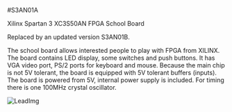 <!--- PrjInfo ---> <!--- Please remove this line after manually editing --->
<!--- 00a56be08b96043df9e37d6aff7b6990 --->
<!--- Created:20170112-18:22: ---> 
<!--- Author:Mlab: ---> 
<!--- AuthorEmail:mlab@mlab.cz: ---> 
<!--- Tags:imported: ---> 
<!--- Ust:None: ---> 
<!--- Name:S3AN01A: --->
#S3AN01A 
<!--- LongName --->
Xilinx Spartan 3 XC3S50AN FPGA School Board
<!--- ELongName ---> 

<!--- Lead --->
Replaced by an updated version S3AN01B. <br>

  The school board allows interested people to play with FPGA
  from XILINX. The board contains LED display, some switches
  and push buttons. It has VGA video port, PS/2 ports for
  keyboard and mouse. Because the main chip is not 5V tolerant,
  the board is equipped with 5V tolerant buffers (inputs).
  The board is powered from 5V, internal power supply is included.
  For timing there is one 100MHz crystal oscillator.
<!--- ELead ---> 

![LeadImg](S3AN01A_Top_Small.jpg) 


​
​
<!--- Description --->
<!--- EDescription --->
<!--- Content --->
<!--- EContent --->
            